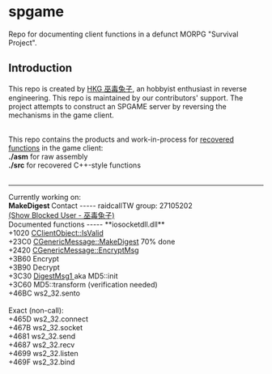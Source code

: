 spgame
======
Repo for documenting client functions in a defunct MORPG "Survival Project".

Introduction
-----
This repo is created by <a href="https://github.com/umehkg/spgame/blob/master/comments/ABOUTME.md">HKG 巫毒兔子</a>, an hobbyist enthusiast in reverse engineering. This repo is maintained by our contributors' support. The project attempts to construct an SPGAME server by reversing the mechanisms in the game client.

<br />
This repo contains the products and work-in-process for <u>recovered functions</u> in the game client:<br />
<b>./asm</b>         for raw assembly<br />
<b>./src</b>         for recovered C++-style functions<br />

<br />
<hr>
Currently working on:<br />
<b>
MakeDigest
</b>
Contact
-----
raidcallTW group: 27105202<br />
<a href="http://forum6.hkgolden.com/ProfilePage.aspx?userid=195369">(Show Blocked User - 巫毒兔子)</a><br />
Documented functions
-----
**iosocketdll.dll**<br />
+1020 <a href="https://github.com/umehkg/spgame/blob/master/src/iosocketdll/classes/CClientObject/IsValid.cpp">CClientObject::IsValid</a><br />
+23C0 <a href="https://github.com/umehkg/spgame/blob/master/src/iosocketdll/classes/CGenericMessage/MakeDigest.cpp">CGenericMessage::MakeDigest</a> 70% done
<br />
+2420 <a href="https://github.com/umehkg/spgame/blob/master/src/iosocketdll/classes/CGenericMessage/EncryptMsg.cpp">CGenericMessage::EncryptMsg</a><br />
+3B60 Encrypt<br />
+3B90 Decrypt<br />
+3C30 <a href="https://github.com/umehkg/spgame/blob/master/src/iosocketdll/orphaned_functions/3C30_DigestMsg1.cpp">DigestMsg1 </a> aka MD5::init<br />
+3C60 MD5::transform (verification needed)<br />
+46BC ws2_32.sento<br />
<br />
Exact (non-call):<br />
+465D ws2_32.connect<br />
+467B ws2_32.socket<br />
+4681 ws2_32.send<br />
+4687 ws2_32.recv<br />
+4699 ws2_32.listen<br />
+469F ws2_32.bind<br />
<br />

